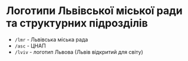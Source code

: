 # Логотипи Львівської міської ради та структурних підрозділів 

* `/lmr` - Львівська міська рада
* `/asc` - ЦНАП
* `/lviv` - логотип Львова (Львів відкритий для світу) 
